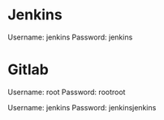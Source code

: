 # Jenkins
Username: jenkins
Password: jenkins

# Gitlab
Username: root
Password: rootroot

Username: jenkins
Password: jenkinsjenkins
